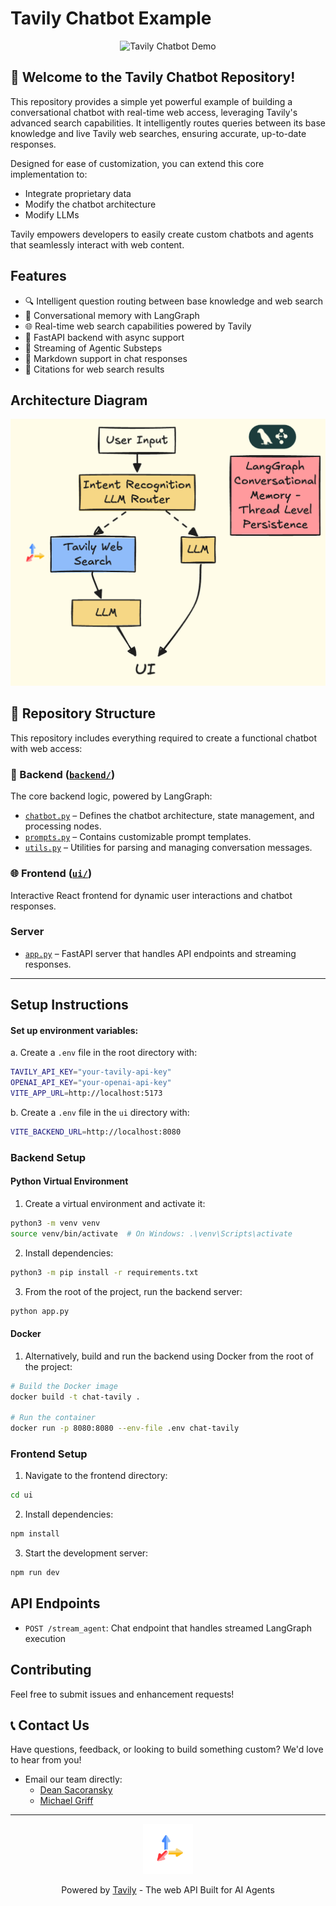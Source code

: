 # Tavily Chatbot Example

<div align="center">
  <img src="images/chatbot.gif" alt="Tavily Chatbot Demo" width="800"/>
</div>

## 👋 Welcome to the Tavily Chatbot Repository!

This repository provides a simple yet powerful example of building a conversational chatbot with real-time web access, leveraging Tavily's advanced search capabilities. It intelligently routes queries between its base knowledge and live Tavily web searches, ensuring accurate, up-to-date responses.

Designed for ease of customization, you can extend this core implementation to:
- Integrate proprietary data
- Modify the chatbot architecture
- Modify LLMs

Tavily empowers developers to easily create custom chatbots and agents that seamlessly interact with web content.

## Features

- 🔍 Intelligent question routing between base knowledge and web search
- 🧠 Conversational memory with LangGraph
- 🌐 Real-time web search capabilities powered by Tavily
- 🚀 FastAPI backend with async support
- 🔄 Streaming of Agentic Substeps
- 💬 Markdown support in chat responses
- 🔗 Citations for web search results

## Architecture Diagram
![Chatbot Demo](images/chatbot.png)

## 📂 Repository Structure

This repository includes everything required to create a functional chatbot with web access:

### 📡 Backend ([`backend/`](./backend))
The core backend logic, powered by LangGraph:
- [`chatbot.py`](./backend/chatbot.py) – Defines the chatbot architecture, state management, and processing nodes.
- [`prompts.py`](./backend/prompts.py) – Contains customizable prompt templates.
- [`utils.py`](./backend/utils.py) – Utilities for parsing and managing conversation messages.

### 🌐 Frontend ([`ui/`](./ui))
Interactive React frontend for dynamic user interactions and chatbot responses.

### Server
- [`app.py`](./app.py) – FastAPI server that handles API endpoints and streaming responses.

---

## Setup Instructions

#### Set up environment variables:

   a. Create a `.env` file in the root directory with:
   ```bash
   TAVILY_API_KEY="your-tavily-api-key"
   OPENAI_API_KEY="your-openai-api-key"
   VITE_APP_URL=http://localhost:5173
   ```

   b. Create a `.env` file in the `ui` directory with:
   ```bash
   VITE_BACKEND_URL=http://localhost:8080
   ```

### Backend Setup
#### Python Virtual Environment
1. Create a virtual environment and activate it:
```bash
python3 -m venv venv
source venv/bin/activate  # On Windows: .\venv\Scripts\activate
```

2. Install dependencies:
```bash
python3 -m pip install -r requirements.txt
```

3. From the root of the project, run the backend server:
```bash
python app.py
```
#### Docker 

1. Alternatively, build and run the backend using Docker from the root of the project:
```bash
# Build the Docker image
docker build -t chat-tavily .

# Run the container
docker run -p 8080:8080 --env-file .env chat-tavily
```


### Frontend Setup

1. Navigate to the frontend directory:
```bash
cd ui
```

2. Install dependencies:
```bash
npm install
```

3. Start the development server:
```bash
npm run dev
```



## API Endpoints

- `POST /stream_agent`: Chat endpoint that handles streamed LangGraph execution

## Contributing

Feel free to submit issues and enhancement requests!

## 📞 Contact Us

Have questions, feedback, or looking to build something custom? We'd love to hear from you!

- Email our team directly:
  - [Dean Sacoransky](mailto:deansa@tavily.com)
  - [Michael Griff](mailto:michaelgriff@tavily.com)

---

<div align="center">
  <img src="images/logo_circle.png" alt="Tavily Logo" width="80"/>
  <p>Powered by <a href="https://tavily.com">Tavily</a> - The web API Built for AI Agents</p>
</div>
